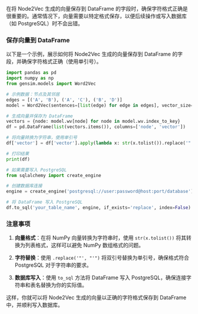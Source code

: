 在将 Node2Vec 生成的向量保存到 DataFrame 的字段时，确保字符格式正确是很重要的。通常情况下，向量需要以特定格式保存，以便后续操作或写入数据库（如 PostgreSQL）时不会出错。

### 保存向量到 DataFrame

以下是一个示例，展示如何将 Node2Vec 生成的向量保存到 DataFrame 的字段，并确保字符格式正确（使用单引号）。

```python
import pandas as pd
import numpy as np
from gensim.models import Word2Vec

# 示例数据：节点及其邻居
edges = [('A', 'B'), ('A', 'C'), ('B', 'D')]
model = Word2Vec(sentences=[list(edge) for edge in edges], vector_size=3, window=1, min_count=1, sg=1)

# 生成向量并保存为 DataFrame
vectors = {node: model.wv[node] for node in model.wv.index_to_key}
df = pd.DataFrame(list(vectors.items()), columns=['node', 'vector'])

# 将向量转换为字符串，使用单引号
df['vector'] = df['vector'].apply(lambda x: str(x.tolist()).replace('"', "'"))

# 打印结果
print(df)

# 如果需要写入 PostgreSQL
from sqlalchemy import create_engine

# 创建数据库连接
engine = create_engine('postgresql://user:password@host:port/database')

# 将 DataFrame 写入 PostgreSQL
df.to_sql('your_table_name', engine, if_exists='replace', index=False)
```

### 注意事项

1. **向量格式**：在将 NumPy 向量转换为字符串时，使用 `str(x.tolist())` 将其转换为列表格式，这样可以避免 NumPy 数组格式的问题。

2. **字符替换**：使用 `.replace('"', "'")` 将双引号替换为单引号，确保格式符合 PostgreSQL 对于字符串的要求。

3. **数据库写入**：使用 `to_sql` 方法将 DataFrame 写入 PostgreSQL，确保连接字符串和表名替换为你的实际值。

这样，你就可以将 Node2Vec 生成的向量以正确的字符格式保存到 DataFrame 中，并顺利写入数据库。